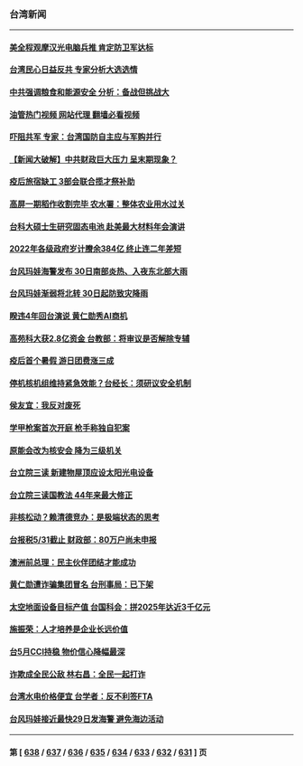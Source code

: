 ### 台湾新闻
---
#### [美全程观摩汉光电脑兵推 肯定防卫军达标](../../pages/ncid1349361/n14006645.md?05302045) 
#### [台湾民心日益反共 专家分析大选选情](../../pages/ncid1349361/n14006391.md?05302045) 
#### [中共强调粮食和能源安全 分析：备战但挑战大](../../pages/ncid1349361/n14006155.md?05302045) 
#### [油管热门视频 网站代理 翻墙必看视频](http://138.2.39.72:81/youtube.html?epic-marker?05302045)
#### [吓阻共军 专家：台湾国防自主应与军购并行](../../pages/ncid1349361/n14005703.md?05302045) 
#### [【新闻大破解】中共财政巨大压力 呈末期现象？](../../pages/ncid1349361/n14006032.md?05302045) 
#### [疫后旅宿缺工 3部会联合揽才祭补助](../../pages/ncid1349361/n14005966.md?05302045) 
#### [高屏一期稻作收割完毕 农水署：整体农业用水过关](../../pages/ncid1349361/n14006009.md?05302045) 
#### [台科大硕士生研究固态电池 赴美最大材料年会演讲](../../pages/ncid1349361/n14005984.md?05302045) 
#### [2022年各级政府岁计賸余384亿 终止连二年差短](../../pages/ncid1349361/n14005959.md?05302045) 
#### [台风玛娃海警发布 30日南部炎热、入夜东北部大雨](../../pages/ncid1349361/n14005865.md?05302045) 
#### [台风玛娃渐弱将北转 30日起防致灾降雨](../../pages/ncid1349361/n14005999.md?05302045) 
#### [睽违4年回台演说 黄仁勋秀AI商机](../../pages/ncid1349361/n14005958.md?05302045) 
#### [高苑科大获2.8亿资金 台教部：将审议是否解除专辅](../../pages/ncid1349361/n14005960.md?05302045) 
#### [疫后首个暑假 游日团费涨三成](../../pages/ncid1349361/n14005968.md?05302045) 
#### [停机核机组维持紧急效能？台经长：须研议安全机制](../../pages/ncid1349361/n14005980.md?05302045) 
#### [侯友宜：我反对废死](../../pages/ncid1349361/n14005956.md?05302045) 
#### [学甲枪案首次开庭 枪手称独自犯案](../../pages/ncid1349361/n14005963.md?05302045) 
#### [原能会改为核安会 降为三级机关](../../pages/ncid1349361/n14005990.md?05302045) 
#### [台立院三读 新建物屋顶应设太阳光电设备](../../pages/ncid1349361/n14005988.md?05302045) 
#### [台立院三读国教法 44年来最大修正](../../pages/ncid1349361/n14005986.md?05302045) 
#### [非核松动？赖清德竞办：是极端状态的思考](../../pages/ncid1349361/n14005982.md?05302045) 
#### [台报税5/31截止 财政部：80万户尚未申报](../../pages/ncid1349361/n14005971.md?05302045) 
#### [澳洲前总理：民主伙伴团结才能成功](../../pages/ncid1349361/n14005872.md?05302045) 
#### [黄仁勋遭诈骗集团冒名 台刑事局：已下架](../../pages/ncid1349361/n14005900.md?05302045) 
#### [太空地面设备目标产值 台国科会：拼2025年达近3千亿元](../../pages/ncid1349361/n14005931.md?05302045) 
#### [施振荣：人才培养是企业长远价值](../../pages/ncid1349361/n14005929.md?05302045) 
#### [台5月CCI持稳 物价信心降幅最深](../../pages/ncid1349361/n14005923.md?05302045) 
#### [诈欺成全民公敌 林右昌：全民一起打诈](../../pages/ncid1349361/n14005898.md?05302045) 
#### [台湾水电价格便宜 台学者：反不利签FTA](../../pages/ncid1349361/n14005348.md?05302045) 
#### [台风玛娃接近最快29日发海警 避免海边活动](../../pages/ncid1349361/n14005416.md?05302045) 

---
#### 第 [ [638](./638.md?05302045) / [637](./637.md?05302045) / [636](./636.md?05302045) / [635](./635.md?05302045) / [634](./634.md?05302045) / [633](./633.md?05302045) / [632](./632.md?05302045) / [631](./631.md?05302045) ] 页
